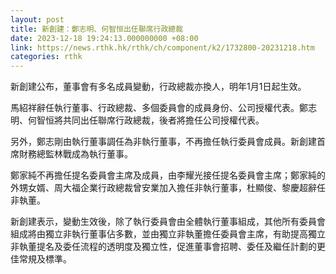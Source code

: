 ```yaml
---
layout: post
title: 新創建：鄭志明、何智恒出任聯席行政總裁
date: 2023-12-18 19:24:13.000000000 +08:00
link: https://news.rthk.hk/rthk/ch/component/k2/1732800-20231218.htm
categories: rthk
---
```


新創建公布，董事會有多名成員變動，行政總裁亦換人，明年1月1日起生效。

馬紹祥辭任執行董事、行政總裁、多個委員會的成員身份、公司授權代表。鄭志明、何智恒將共同出任聯席行政總裁，後者將擔任公司授權代表。

另外，鄭志剛由執行董事調任為非執行董事，不再擔任執行委員會成員。新創建首席財務總監林戰成為執行董事。

鄭家純不再擔任提名委員會主席及成員，由李耀光接任提名委員會主席；鄭家純的外甥女婿、周大福企業行政總裁曾安業加入擔任非執行董事，杜顯俊、黎慶超辭任非執董。

新創建表示，變動生效後，除了執行委員會由全體執行董事組成，其他所有委員會組成將由獨立非執行董事佔多數，並由獨立非執董擔任委員會主席，有助提高獨立非執董提名及委任流程的透明度及獨立性，促進董事會招聘、委任及繼任計劃的更佳常規及標準。
